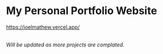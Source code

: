 # My Personal Portfolio Website <br>
https://joelmathew.vercel.app/ <br><br>

<em>Will be updated as more projects are complated.</em>